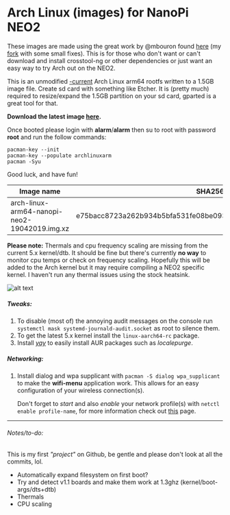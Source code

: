 # Arch Linux (images) for NanoPi NEO2
These images are made using the great work by @mbouron found [here](https://github.com/mbouron/archlinuxarm-nanopi-neo2) (my [fork](https://github.com/RonnyReporter/archlinuxarm-nanopi-neo2) with some small fixes).
This is for those who don't want or can't download and install crosstool-ng or other dependencies or just want an easy way to try Arch out on the NEO2.

This is an unmodified [-current](http://archlinuxarm.org/os/) Arch Linux arm64 rootfs written to a 1.5GB image file.
Create sd card with something like Etcher. It is (pretty much) required to resize/expand the 1.5GB partition on your sd card, gparted is a great tool for that.

**Download the latest image [here](https://github.com/RonnyReporter/nanopi-neo2-arch/releases).**

Once booted please login with **alarm**/**alarm** then su to root with password **root** and run the follow commands:
```
pacman-key --init
pacman-key --populate archlinuxarm
pacman -Syu
```
Good luck, and have fun!

| Image name | SHA256 | Size |
| ---------- |--------|------|
| arch-linux-arm64-nanopi-neo2-19042019.img.xz | e75bacc8723a262b934b5bfa531fe08be093431dda21aaea7481c4674730dfd6 | 300MB |

**Please note:** Thermals and cpu frequency scaling are missing from the current 5.x kernel/dtb. It should be fine but there's currently **no way** to monitor cpu temps or check on frequency scaling. Hopefully this will be added to the Arch kernel but it may require compiling a NEO2 specific kernel. I haven't run any thermal issues using the stock heatsink.

![alt text](https://github.com/RonnyReporter/nanopi-neo2-arch/blob/master/screenie.png?raw=true)

##### Tweaks:
1. To disable (most of) the annoying audit messages on the console run `systemctl mask systemd-journald-audit.socket` as root to silence them.
2. To get the latest 5.x kernel install the `linux-aarch64-rc` package.
3. Install *[yay](https://github.com/Jguer/yay)* to easily install AUR packages such as *localepurge*.

##### Networking:
1. Install dialog and wpa supplicant with `pacman -S dialog wpa_supplicant` to make the **wifi-menu** application work. This allows for an easy configuration of your wireless connection(s).

   Don't forget to *start* and also *enable* your network profile(s) with `netctl enable profile-name`, for more information check out [this](https://wiki.archlinux.org/index.php/Netctl#Configuration) page.

___
###### Notes/to-do:

This is my first *"project"* on Github, be gentle and please don't look at all the commits, lol.

- Automatically expand filesystem on first boot?
- Try and detect v1.1 boards and make them work at 1.3ghz (kernel/boot-args/dts+dtb)
- Thermals
- CPU scaling
